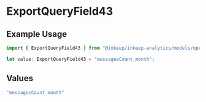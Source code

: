 # ExportQueryField43

## Example Usage

```typescript
import { ExportQueryField43 } from "@inkeep/inkeep-analytics/models/operations";

let value: ExportQueryField43 = "messagesCount_month";
```

## Values

```typescript
"messagesCount_month"
```